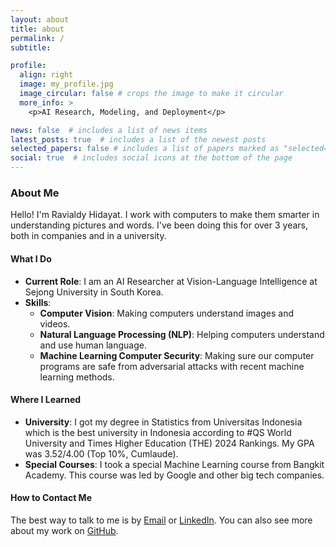 ```yaml
---
layout: about
title: about
permalink: /
subtitle:

profile:
  align: right
  image: my_profile.jpg
  image_circular: false # crops the image to make it circular
  more_info: >
    <p>AI Research, Modeling, and Deployment</p>

news: false  # includes a list of news items
latest_posts: true  # includes a list of the newest posts
selected_papers: false # includes a list of papers marked as "selected={true}"
social: true  # includes social icons at the bottom of the page
---
```


### About Me

Hello! I'm Ravialdy Hidayat. I work with computers to make them smarter in understanding pictures and words. I've been doing this for over 3 years, both in companies and in a university.

#### What I Do

- **Current Role**: I am an AI Researcher at Vision-Language Intelligence at Sejong University in South Korea.
- **Skills**: 
  - **Computer Vision**: Making computers understand images and videos.
  - **Natural Language Processing (NLP)**: Helping computers understand and use human language.
  - **Machine Learning Computer Security**: Making sure our computer programs are safe from adversarial attacks with recent machine learning methods.

#### Where I Learned

- **University**: I got my degree in Statistics from Universitas Indonesia which is the best university in Indonesia according to #QS World University and Times Higher Education (THE) 2024 Rankings. My GPA was 3.52/4.00 (Top 10%, Cumlaude).
- **Special Courses**: I took a special Machine Learning course from Bangkit Academy. This course was led by Google and other big tech companies.

#### How to Contact Me
The best way to talk to me is by [Email](mailto:ravialdyhidayat@gmail.com) or [LinkedIn](https://www.linkedin.com/in/ravialdy-hidayat-a617a8156/). You can also see more about my work on [GitHub](https://github.com/ravialdy).


<!-- Write your biography here. Tell the world about yourself. Link to your favorite [subreddit](http://reddit.com). You can put a picture in, too. The code is already in, just name your picture `my_profile.jpg` and put it in the `img/` folder.

Put your address / P.O. box / other info right below your picture. You can also disable any of these elements by editing `profile` property of the YAML header of your `_pages/about.md`. Edit `_bibliography/papers.bib` and Jekyll will render your [publications page](/al-folio/publications/) automatically.

Link to your social media connections, too. This theme is set up to use [Font Awesome icons](http://fortawesome.github.io/Font-Awesome/) and [Academicons](https://jpswalsh.github.io/academicons/), like the ones below. Add your Facebook, Twitter, LinkedIn, Google Scholar, or just disable all of them. -->